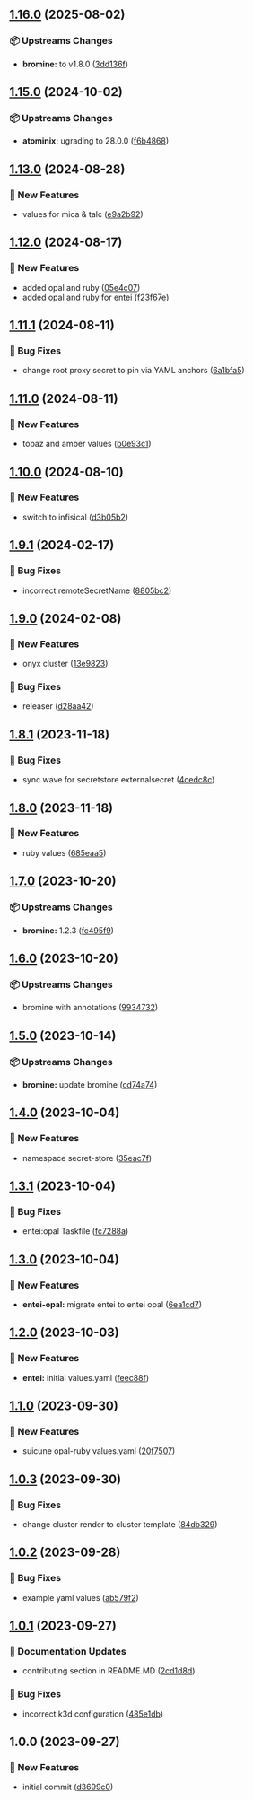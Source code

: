 ## [1.16.0](https://github.com/AtomiCloud/sulfoxide.boron/compare/v1.15.0...v1.16.0) (2025-08-02)


### 📦 Upstreams Changes

* **bromine:** to v1.8.0 ([3dd136f](https://github.com/AtomiCloud/sulfoxide.boron/commit/3dd136fb60e422fd4b99e7fa9f6efc85281421c1))

## [1.15.0](https://github.com/AtomiCloud/sulfoxide.boron/compare/v1.14.0...v1.15.0) (2024-10-02)


### 📦 Upstreams Changes

* **atominix:** ugrading to 28.0.0 ([f6b4868](https://github.com/AtomiCloud/sulfoxide.boron/commit/f6b4868380b2c36bdec19bef79a24ceec655cc82))

## [1.13.0](https://github.com/AtomiCloud/sulfoxide.boron/compare/v1.12.0...v1.13.0) (2024-08-28)


### 🚀 New Features

* values for mica & talc ([e9a2b92](https://github.com/AtomiCloud/sulfoxide.boron/commit/e9a2b92c5c6c9f3d91ca432e12f16b88425da46c))

## [1.12.0](https://github.com/AtomiCloud/sulfoxide.boron/compare/v1.11.1...v1.12.0) (2024-08-17)


### 🚀 New Features

* added opal and ruby ([05e4c07](https://github.com/AtomiCloud/sulfoxide.boron/commit/05e4c07e23a40cba7986895752aa5d697e9785c3))
* added opal and ruby for entei ([f23f67e](https://github.com/AtomiCloud/sulfoxide.boron/commit/f23f67ed971e513204d2a9d2da2b0e7b1cc40c6c))

## [1.11.1](https://github.com/AtomiCloud/sulfoxide.boron/compare/v1.11.0...v1.11.1) (2024-08-11)


### 🐛 Bug Fixes

* change root proxy secret to pin via YAML anchors ([6a1bfa5](https://github.com/AtomiCloud/sulfoxide.boron/commit/6a1bfa5bde89dee803162d70999c811bbbe0e492))

## [1.11.0](https://github.com/AtomiCloud/sulfoxide.boron/compare/v1.10.0...v1.11.0) (2024-08-11)


### 🚀 New Features

* topaz and amber values ([b0e93c1](https://github.com/AtomiCloud/sulfoxide.boron/commit/b0e93c10f627f2c41cf5da3747f76b2aec4cdb78))

## [1.10.0](https://github.com/AtomiCloud/sulfoxide.boron/compare/v1.9.1...v1.10.0) (2024-08-10)


### 🚀 New Features

* switch to infisical ([d3b05b2](https://github.com/AtomiCloud/sulfoxide.boron/commit/d3b05b21772c1284eef97ac5847840c73608e6ef))

## [1.9.1](https://github.com/AtomiCloud/sulfoxide.boron/compare/v1.9.0...v1.9.1) (2024-02-17)


### 🐛 Bug Fixes

* incorrect remoteSecretName ([8805bc2](https://github.com/AtomiCloud/sulfoxide.boron/commit/8805bc29b1eb01c305fe70e8d66e7447f4b81f38))

## [1.9.0](https://github.com/AtomiCloud/sulfoxide.boron/compare/v1.8.1...v1.9.0) (2024-02-08)


### 🚀 New Features

* onyx cluster ([13e9823](https://github.com/AtomiCloud/sulfoxide.boron/commit/13e9823182d291bdf5d63ab6d6ed4fe70c6c0785))


### 🐛 Bug Fixes

* releaser ([d28aa42](https://github.com/AtomiCloud/sulfoxide.boron/commit/d28aa42e923d68e819983948f024886a7a741a0c))

## [1.8.1](https://github.com/AtomiCloud/sulfoxide.boron/compare/v1.8.0...v1.8.1) (2023-11-18)


### 🐛 Bug Fixes

* sync wave for secretstore externalsecret ([4cedc8c](https://github.com/AtomiCloud/sulfoxide.boron/commit/4cedc8c074081ab75ac15dde6cae84cb5875839e))

## [1.8.0](https://github.com/AtomiCloud/sulfoxide.boron/compare/v1.7.0...v1.8.0) (2023-11-18)


### 🚀 New Features

* ruby values ([685eaa5](https://github.com/AtomiCloud/sulfoxide.boron/commit/685eaa5ef1ddfb14d4ee6e3637653cbb1340eeac))

## [1.7.0](https://github.com/AtomiCloud/sulfoxide.boron/compare/v1.6.0...v1.7.0) (2023-10-20)


### 📦 Upstreams Changes

* **bromine:** 1.2.3 ([fc495f9](https://github.com/AtomiCloud/sulfoxide.boron/commit/fc495f9f730b30a340ec5e667264c075e2d0f6b9))

## [1.6.0](https://github.com/AtomiCloud/sulfoxide.boron/compare/v1.5.0...v1.6.0) (2023-10-20)


### 📦 Upstreams Changes

* bromine with annotations ([9934732](https://github.com/AtomiCloud/sulfoxide.boron/commit/9934732455d30e74e640566979d2b39618c9649d))

## [1.5.0](https://github.com/AtomiCloud/sulfoxide.boron/compare/v1.4.0...v1.5.0) (2023-10-14)


### 📦 Upstreams Changes

* **bromine:** update bromine ([cd74a74](https://github.com/AtomiCloud/sulfoxide.boron/commit/cd74a74ca27ded7a807d048cf838003cf307d0c7))

## [1.4.0](https://github.com/AtomiCloud/sulfoxide.boron/compare/v1.3.1...v1.4.0) (2023-10-04)


### 🚀 New Features

* namespace secret-store ([35eac7f](https://github.com/AtomiCloud/sulfoxide.boron/commit/35eac7fb8dca4430b9058cf889155d8563696248))

## [1.3.1](https://github.com/AtomiCloud/sulfoxide.boron/compare/v1.3.0...v1.3.1) (2023-10-04)


### 🐛 Bug Fixes

* entei:opal Taskfile ([fc7288a](https://github.com/AtomiCloud/sulfoxide.boron/commit/fc7288ad4789c592abd183e7a0c6eb2cfba2749b))

## [1.3.0](https://github.com/AtomiCloud/sulfoxide.boron/compare/v1.2.0...v1.3.0) (2023-10-04)


### 🚀 New Features

* **entei-opal:** migrate entei to entei opal ([6ea1cd7](https://github.com/AtomiCloud/sulfoxide.boron/commit/6ea1cd73c3dbb5aaa2f54080fe1a1b6c08315576))

## [1.2.0](https://github.com/AtomiCloud/sulfoxide.boron/compare/v1.1.0...v1.2.0) (2023-10-03)


### 🚀 New Features

* **entei:** initial values.yaml ([feec88f](https://github.com/AtomiCloud/sulfoxide.boron/commit/feec88fd2e2db6266ec30c770fbb3cda79ada072))

## [1.1.0](https://github.com/AtomiCloud/sulfoxide.boron/compare/v1.0.3...v1.1.0) (2023-09-30)


### 🚀 New Features

* suicune opal-ruby values.yaml ([20f7507](https://github.com/AtomiCloud/sulfoxide.boron/commit/20f7507d002959a87dff16e379d52407ac5e27c9))

## [1.0.3](https://github.com/AtomiCloud/sulfoxide.boron/compare/v1.0.2...v1.0.3) (2023-09-30)


### 🐛 Bug Fixes

* change cluster render to cluster template ([84db329](https://github.com/AtomiCloud/sulfoxide.boron/commit/84db3290302b000cd991c41a4f2791237d576cd1))

## [1.0.2](https://github.com/AtomiCloud/sulfoxide.boron/compare/v1.0.1...v1.0.2) (2023-09-28)


### 🐛 Bug Fixes

* example yaml values ([ab579f2](https://github.com/AtomiCloud/sulfoxide.boron/commit/ab579f2c9defccc9f33551399a49f53684b37250))

## [1.0.1](https://github.com/AtomiCloud/sulfoxide.boron/compare/v1.0.0...v1.0.1) (2023-09-27)


### 📝 Documentation Updates

* contributing section in README.MD ([2cd1d8d](https://github.com/AtomiCloud/sulfoxide.boron/commit/2cd1d8dac5454700663d884f4736b347d8fe4d69))


### 🐛 Bug Fixes

* incorrect k3d configuration ([485e1db](https://github.com/AtomiCloud/sulfoxide.boron/commit/485e1db53bd3f4bd5bdd54ce5b5a8c51b1e01714))

## 1.0.0 (2023-09-27)


### 🚀 New Features

* initial commit ([d3699c0](https://github.com/AtomiCloud/sulfoxide.boron/commit/d3699c0d0eaf635ee46e91095079ddac8b712650))
